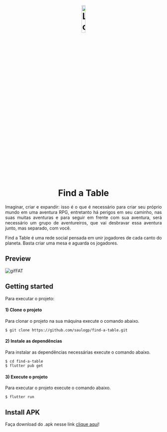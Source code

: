 <h1 align="center"><img src="https://user-images.githubusercontent.com/38708863/84934325-8d057f80-b0ad-11ea-9d8d-438b99088656.png" width="15%" alt="LogoFaT"/><br>Find a Table</h1>

<p align="justify">Imaginar, criar e expandir: isso é o que é necessário para criar seu próprio mundo em uma aventura RPG, entretanto há perigos em seu caminho, nas suas muitas aventuras e para seguir em frente com sua aventura, será necessário um grupo de aventureiros, que vai desbravar essa aventura junto, mas separado, com você.</p>

<p align="justify">Find a Table é uma rede social pensada em unir jogadores de cada canto do planeta. Basta criar uma mesa e aguarda os jogadores.</p>




## Preview 

![gifFAT](https://user-images.githubusercontent.com/38708863/84939088-2fc0fc80-b0b4-11ea-9dfc-0e7d71e5a452.gif)


## Getting started

Para executar o projeto:

#### 1) Clone o projeto

Para clonar o projeto na sua máquina execute o comando abaixo.

```
$ git clone https://github.com/saulogp/find-a-table.git
```

#### 2) Instale as dependências

Para instalar as dependências necessárias  execute o comando abaixo.

```
$ cd find-a-table
$ flutter pub get
```

#### 3) Execute o projeto

Para executar o projeto execute o comando abaixo.

```
$ flutter run
```

## Install APK

Faça download do .apk nesse link [clique aqui](https://drive.google.com/file/d/1RoGnxdFekYoCPpf93tdpLevjNEMaBd05/view?usp=sharing)!
